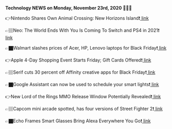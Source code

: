 <b>Technology NEWS on Monday, November 23rd, 2020</b> 📡📡📡 

👉Nintendo Shares Own Animal Crossing: New Horizons Island❗️<a href='https://techblock.club/?p=8431'> link</a>

👉🏽Neo: The World Ends With You Is Coming To Switch and PS4 in 2021❗️<a href='https://techblock.club/?p=8433'> link</a>

👉🏿Walmart slashes prices of Acer, HP, Lenovo laptops for Black Friday❗️<a href='https://techblock.club/?p=8435'> link</a>

👉Apple 4-Day Shopping Event Starts Friday; Gift Cards Offered❗️<a href='https://techblock.club/?p=8437'> link</a>

👉🏽Serif cuts 30 percent off Affinity creative apps for Black Friday❗️<a href='https://techblock.club/?p=8439'> link</a>

👉🏿Google Assistant can now be used to schedule your smart lights❗️<a href='https://techblock.club/?p=8441'> link</a>

👉New Lord of the Rings MMO Release Window Potentially Revealed❗️<a href='https://techblock.club/?p=8443'> link</a>

👉🏽Capcom mini arcade spotted, has four versions of Street Fighter 2❗️<a href='https://techblock.club/?p=8445'> link</a>

👉🏿Echo Frames Smart Glasses Bring Alexa Everywhere You Go❗️<a href='https://techblock.club/?p=8447'> link</a>

